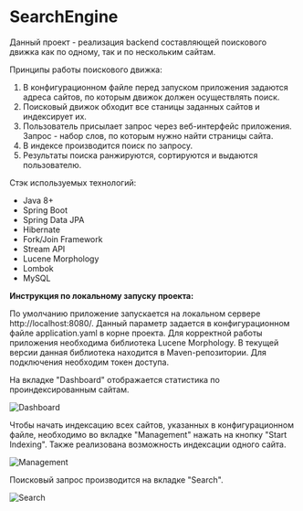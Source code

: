 # SearchEngine

Данный проект - реализация backend составляющей поискового движка как по одному, так и по нескольким сайтам.

Принципы работы поискового движка:
1. В конфигурационном файле перед запуском приложения задаются адреса сайтов, по которым движок должен осуществлять поиск.
2. Поисковый движок обходит все станицы заданных сайтов и индексирует их.
3. Пользователь присылает запрос через веб-интерфейс приложения. Запрос - набор слов, по которым нужно найти страницы сайта.
4. В индексе производится поиск по запросу.
5. Результаты поиска ранжируются, сортируются и выдаются пользователю.

Стэк используемых технологий:

* Java 8+
* Spring Boot
* Spring Data JPA
* Hibernate
* Fork/Join Framework
* Stream API
* Lucene Morphology
* Lombok
* MySQL


<b>Инструкция по локальному запуску проекта:</b>

По умолчанию приложение запускается на локальном сервере http://localhost:8080/. Данный параметр задается в конфигурационном файле application.yaml
в корне проекта. Для корректной работы приложения необходима библиотека Lucene Morphology. В текущей версии данная библиотека находится в Maven-репозитории. Для подключения необходим токен доступа.

На вкладке "Dashboard" отображается статистика по проиндексированным сайтам.

![Dashboard](https://user-images.githubusercontent.com/69419608/216474058-9f84f912-fffe-4379-8b35-81cb6294ee8f.jpg)

Чтобы начать индексацию всех сайтов, указанных в конфигурационном файле, необходимо во вкладке "Management" нажать на кнопку "Start Indexing".
Также реализована возможность индексации одного сайта.

![Management](https://user-images.githubusercontent.com/69419608/216475460-d94b79c8-d1a8-453c-ab90-4be3f615da28.jpg)

Поисковый запрос производится на вкладке "Search".

![Search](https://user-images.githubusercontent.com/69419608/216476041-263c03ef-d38b-440f-9fb4-b6155046d105.jpg)
